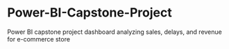 # Power-BI-Capstone-Project
Power BI capstone project dashboard analyzing sales, delays, and revenue for e-commerce store
